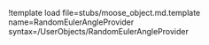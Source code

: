 !template load file=stubs/moose_object.md.template name=RandomEulerAngleProvider syntax=/UserObjects/RandomEulerAngleProvider